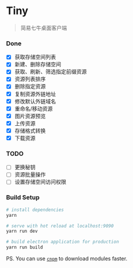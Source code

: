 # Tiny

> 简易七牛桌面客户端

### Done
* [x] 获取存储空间列表
* [x] 新建、删除存储空间
* [x] 获取、刷新、筛选指定前缀资源
* [x] 资源列表排序
* [x] 删除指定资源
* [x] 复制资源外链地址
* [x] 修改默认外链域名
* [x] 重命名/移动资源
* [x] 图片资源预览
* [x] 上传资源
* [x] 存储格式转换
* [x] 下载资源

### TODO
* [ ] 更换秘钥
* [ ] 资源批量操作
* [ ] 设置存储空间访问权限

### Build Setup

``` bash
# install dependencies
yarn

# serve with hot reload at localhost:9090
yarn run dev

# build electron application for production
yarn run build
```

PS. You can use [`cnpm`](https://npm.taobao.org/) to download modules faster.
